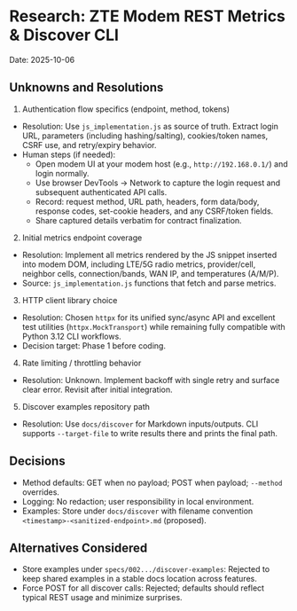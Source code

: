 # Research: ZTE Modem REST Metrics & Discover CLI

Date: 2025-10-06

## Unknowns and Resolutions

1) Authentication flow specifics (endpoint, method, tokens)
- Resolution: Use `js_implementation.js` as source of truth. Extract login URL, parameters (including hashing/salting), cookies/token names, CSRF use, and retry/expiry behavior.
- Human steps (if needed):
  - Open modem UI at your modem host (e.g., `http://192.168.0.1/`) and login normally.
  - Use browser DevTools → Network to capture the login request and subsequent authenticated API calls.
  - Record: request method, URL path, headers, form data/body, response codes, set-cookie headers, and any CSRF/token fields.
  - Share captured details verbatim for contract finalization.

2) Initial metrics endpoint coverage
- Resolution: Implement all metrics rendered by the JS snippet inserted into modem DOM, including LTE/5G radio metrics, provider/cell, neighbor cells, connection/bands, WAN IP, and temperatures (A/M/P).
- Source: `js_implementation.js` functions that fetch and parse metrics.

3) HTTP client library choice
- Resolution: Chosen `httpx` for its unified sync/async API and excellent test utilities (`httpx.MockTransport`) while remaining fully compatible with Python 3.12 CLI workflows.
- Decision target: Phase 1 before coding.

4) Rate limiting / throttling behavior
- Resolution: Unknown. Implement backoff with single retry and surface clear error. Revisit after initial integration.

5) Discover examples repository path
- Resolution: Use `docs/discover` for Markdown inputs/outputs. CLI supports `--target-file` to write results there and prints the final path.

## Decisions

- Method defaults: GET when no payload; POST when payload; `--method` overrides.
- Logging: No redaction; user responsibility in local environment.
- Examples: Store under `docs/discover` with filename convention `<timestamp>-<sanitized-endpoint>.md` (proposed).

## Alternatives Considered

- Store examples under `specs/002.../discover-examples`: Rejected to keep shared examples in a stable docs location across features.
- Force POST for all discover calls: Rejected; defaults should reflect typical REST usage and minimize surprises.
